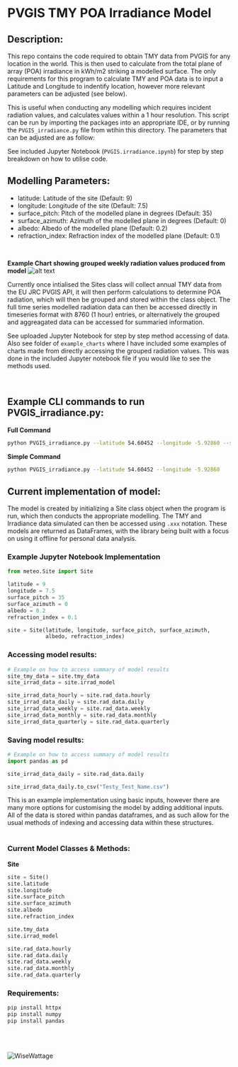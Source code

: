 # PVGIS TMY POA Irradiance Model
## Description:
This repo contains the code required to obtain TMY data from PVGIS for any location in the world. This is then used to calculate from the total plane of array (POA) irradiance in kWh/m2 striking a modelled surface. The only requirements for this program to calculate TMY and POA data is to input a Latitude and Longitude to indentify location, however more relevant parameters can be adjusted (see below).

This is useful when conducting any modelling which requires incident radiation values, and calculates values within a 1 hour resolution. This script can be run by importing the packages into an appropriate IDE, or by running the `PVGIS_irradiance.py` file from wtihin this directory. The parameters that can be adjusted are as follow:

See included Jupyter Notebook (`PVGIS.irradiance.ipynb`) for step by step breakdown on how to utilise code.


## **Modelling Parameters:**
- latitude: Latitude of the site (Default: 9)
- longitude: Longitude of the site (Default: 7.5)
- surface_pitch: Pitch of the modelled plane in degrees (Default: 35)
- surface_azimuth: Azimuth of the modelled plane in degrees (Default: 0)
- albedo: Albedo of the modelled plane (Default: 0.2)
- refraction_index: Refraction index of the modelled plane (Default: 0.1)

<br>

**Example Chart showing grouped weekly radiation values produced from model**
![alt text](<example_charts/weekly_bar_grouped_radiation.png>)

Currently once intialised the Sites class will collect annual TMY data from the EU JRC PVGIS API, it will then perform calculations to determine POA radiation, which will then be grouped and stored within the class object. The full time series modelled radiation data can then be accessed directly in timeseries format with 8760 (1 hour) entries, or alternatively the grouped and aggreagated data can be accessed for summaried information.

See uploaded Jupyter Notebook for step by step method accessing of data. Also see folder of `example_charts` where I have included some examples of charts made from directly accessing the grouped radiation values. This was done in the included Jupyter notebook file if you would like to see the methods used.

<br>

## **Example CLI commands to run PVGIS_irradiance.py:**

**Full Command**
```bash
python PVGIS_irradiance.py --latitude 54.60452 --longitude -5.92860 --surface_pitch 35 --surface_azimuth 0 --albedo 0.2 --refraction_index 0.1
```
**Simple Command**
```bash
python PVGIS_irradiance.py --latitude 54.60452 --longitude -5.92860
```

## **Current implementation of model:**

The model is created by initializing a Site class object when the program is run, which then conducts the appropriate modelling. The TMY and Irradiance data simulated can then be accessed using `.xxx` notation. These models are returned as DataFrames, with the library being built with a focus on using it offline for personal data analysis.
<br>


### **Example Jupyter Notebook Implementation**
```python
from meteo.Site import Site

latitude = 9
longitude = 7.5
surface_pitch = 35
surface_azimuth = 0
albedo = 0.2
refraction_index = 0.1

site = Site(latitude, longitude, surface_pitch, surface_azimuth, 
            albedo, refraction_index)
```

### **Accessing model results:**
```python
# Example on how to access summary of model results
site_tmy_data = site.tmy_data
site_irrad_data = site.irrad_model

site_irrad_data_hourly = site.rad_data.hourly
site_irrad_data_daily = site.rad_data.daily
site_irrad_data_weekly = site.rad_data.weekly
site_irrad_data_monthly = site.rad_data.monthly
site_irrad_data_quarterly = site.rad_data.quarterly
```

### **Saving model results:**
```python
# Example on how to access summary of model results
import pandas as pd

site_irrad_data_daily = site.rad_data.daily

site_irrad_data_daily.to_csv("Testy_Test_Name.csv")
```

This is an example implementation using basic inputs, however there are many more options for customising the model by adding additional inputs. All of the data is stored within pandas dataframes, and as such allow for the usual methods of indexing and accessing data within these structures.
<br><br>

### **Current Model Classes & Methods:**

**Site**
```python
site = Site()
site.latitude
site.longitude
site.surface_pitch
site.surface_azimuth
site.albedo
site.refraction_index

site.tmy_data
site.irrad_model

site.rad_data.hourly
site.rad_data.daily
site.rad_data.weekly
site.rad_data.monthly
site.rad_data.quarterly
```

### **Requirements:**

```python
pip install httpx
pip install numpy
pip install pandas
```

<br><br>

![WiseWattage](https://i.imgur.com/Y7oMz2Y.png)
